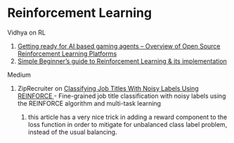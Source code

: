 # Reinforcement Learning

Vidhya on RL

1. [Getting ready for AI based gaming agents – Overview of Open Source Reinforcement Learning Platforms](https://www.analyticsvidhya.com/blog/2016/12/getting-ready-for-ai-based-gaming-agents-overview-of-open-source-reinforcement-learning-platforms/)
2. [Simple Beginner’s guide to Reinforcement Learning & its implementation](https://www.analyticsvidhya.com/blog/2017/01/introduction-to-reinforcement-learning-implementation/)

Medium

1. ZipRecruiter on [Classifying Job Titles With Noisy Labels Using REINFORCE ](https://medium.com/@ziprecruiter.engineering/classifying-job-titles-with-noisy-labels-using-reinforce-ce1a4bde05e2)- Fine-grained job title classification with noisy labels using the REINFORCE algorithm and multi-task learning
   1. this article has a very nice trick in adding a reward component to the loss function in order to mitigate for unbalanced class label problem, instead of the usual balancing.

      [  
      ](https://medium.com/@ziprecruiter.engineering?source=post_page-----ce1a4bde05e2--------------------------------)

